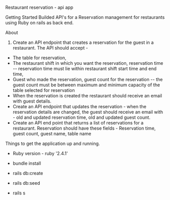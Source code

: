 Restaurant reservation - api app

Getting Started
  Builded API's for a Reservation management for restaurants using Ruby on rails as back end.

About
  1. Create an API endpoint that creates a reservation for the guest in a restaurant. The API should
  accept -
   * The table for reservation,
   * The restaurant shift in which you want the reservation, reservation time -- reservation time
  must lie within restaurant shift start time and end time,
   * Guest who made the reservation, guest count for the reservation -- the guest count must be
  between maximum and minimum capacity of the table selected for reservation
   * When the reservation is created the restaurant should receive an email with guest details.
   * Create an API endpoint that updates the reservation - when the reservation details are changed,
  the guest should receive an email with - old and updated reservation time, old and updated guest
  count.
   * Create an API end point that returns a list of reservations for a restaurant. Reservation should
  have these fields - Reservation time, guest count, guest name, table name

Things to get the application up and running.

  * Ruby version - ruby '2.4.1'

  * bundle install

  * rails db:create

  * rails db:seed

  * rails s
